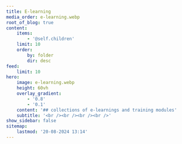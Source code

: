 ```yaml
---
title: E-learning
media_order: e-learning.webp
root_of_blog: true
content:
    items:
        - '@self.children'
    limit: 10
    order:
        by: folder
        dir: desc
feed:
    limit: 10
hero:
    image: e-learning.webp
    height: 60vh
    overlay_gradient:
        - '0.8'
        - '0.1'
    content: '## collections of e-learnings and training modules'
    subtitle: '<br /><br /><br /><br />'
show_sidebar: false
sitemap:
    lastmod: '20-08-2024 13:14'
---
```


